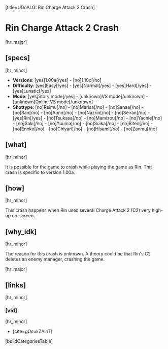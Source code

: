 [title=UDoALG: Rin Charge Attack 2 Crash]
# Rin Charge Attack 2 Crash
[hr_major]

## [specs]  
[hr_minor]

* **Versions**: [yes]1.00a[/yes] - [no]1.10c[/no]
* **Difficulty**: [yes]Easy[/yes] - [yes]Normal[/yes] - [yes]Hard[/yes] - [yes]Lunatic[/yes]
* **Mode**: [yes]Story mode[/yes] - [unknown]VS mode[/unknown] - [unknown]Online VS mode[/unknown]
* **Shottype**: [no]Reimu[/no] - [no]Marisa[/no] - [no]Sanae[/no] - [no]Ran[/no] - [no]Aunn[/no] - [no]Nazrin[/no] - [no]Seiran[/no] - [yes]Rin[/yes] - [no]Tsukasa[/no] - [no]Mamizou[/no] - [no]Yachie[/no] - [no]Saki[/no] - [no]Yuuma[/no] - [no]Suika[/no] - [no]Biten[/no] - [no]Enoko[/no] - [no]Chiyari[/no] - [no]Hisami[/no] - [no]Zanmu[/no]


## [what]
[hr_minor]

It is possible for the game to crash while playing the game as Rin. This crash is specific to version 1.00a.


## [how]
[hr_minor]

This crash happens when Rin uses several Charge Attack 2 (C2) very high-up on-screen.

## [why_idk]
[hr_minor]

The reason for this crash is unknown. A theory could be that Rin's C2 deletes an enemy manager, crashing the game.


[hr_major]
## [links]
[hr_minor]
### [vid]
[hr_minor]

+ [cite=gOsukZAinT]

[buildCategoriesTable]